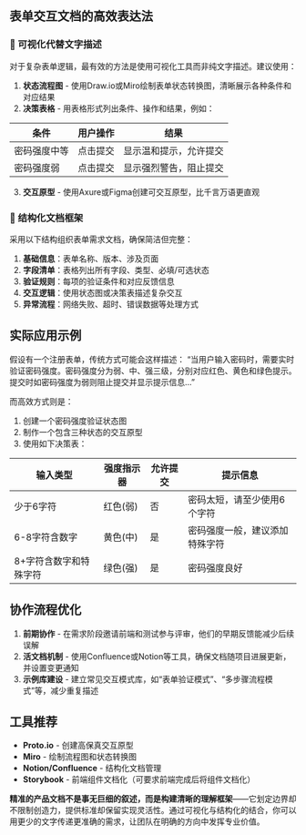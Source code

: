 ## 表单交互文档的高效表达法

### 🌟 可视化代替文字描述
对于复杂表单逻辑，最有效的方法是使用可视化工具而非纯文字描述。建议使用：

1. **状态流程图** - 使用Draw.io或Miro绘制表单状态转换图，清晰展示各种条件和对应结果
2. **决策表格** - 用表格形式列出条件、操作和结果，例如：

| 条件         | 用户操作 | 结果                   |
| ------------ | -------- | ---------------------- |
| 密码强度中等 | 点击提交 | 显示温和提示，允许提交 |
| 密码强度弱   | 点击提交 | 显示强烈警告，阻止提交 |

3. **交互原型** - 使用Axure或Figma创建可交互原型，比千言万语更直观

### 📝 结构化文档框架
采用以下结构组织表单需求文档，确保简洁但完整：

1. **基础信息**：表单名称、版本、涉及页面
2. **字段清单**：表格列出所有字段、类型、必填/可选状态
3. **验证规则**：每项的验证条件和对应反馈信息
4. **交互逻辑**：使用状态图或决策表描述复杂交互
5. **异常流程**：网络失败、超时、错误数据等处理方式

## 实际应用示例

假设有一个注册表单，传统方式可能会这样描述：
“当用户输入密码时，需要实时验证密码强度。密码强度分为弱、中、强三级，分别对应红色、黄色和绿色提示。提交时如密码强度为弱则阻止提交并显示提示信息...”

而高效方式则是：

1. 创建一个密码强度验证状态图
2. 制作一个包含三种状态的交互原型
3. 使用如下决策表：

| 输入类型               | 强度指示器 | 允许提交 | 提示信息                       |
| ---------------------- | ---------- | -------- | ------------------------------ |
| 少于6字符              | 红色(弱)   | 否       | 密码太短，请至少使用6个字符    |
| 6-8字符含数字          | 黄色(中)   | 是       | 密码强度一般，建议添加特殊字符 |
| 8+字符含数字和特殊字符 | 绿色(强)   | 是       | 密码强度良好                   |

## 协作流程优化

1. **前期协作** - 在需求阶段邀请前端和测试参与评审，他们的早期反馈能减少后续误解
2. **活文档机制** - 使用Confluence或Notion等工具，确保文档随项目进展更新，并设置变更通知
3. **示例库建设** - 建立常见交互模式库，如“表单验证模式”、“多步骤流程模式”等，减少重复描述

## 工具推荐

- **Proto.io** - 创建高保真交互原型
- **Miro** - 绘制流程图和状态转换图
- **Notion/Confluence** - 结构化文档管理
- **Storybook** - 前端组件文档化（可要求前端完成后将组件文档化）

**精准的产品文档不是事无巨细的叙述，而是构建清晰的理解框架**——它划定边界却不限制创造力，提供标准却保留实现灵活性。通过可视化与结构化的结合，你可以用更少的文字传递更准确的需求，让团队在明确的方向中发挥专业价值。
